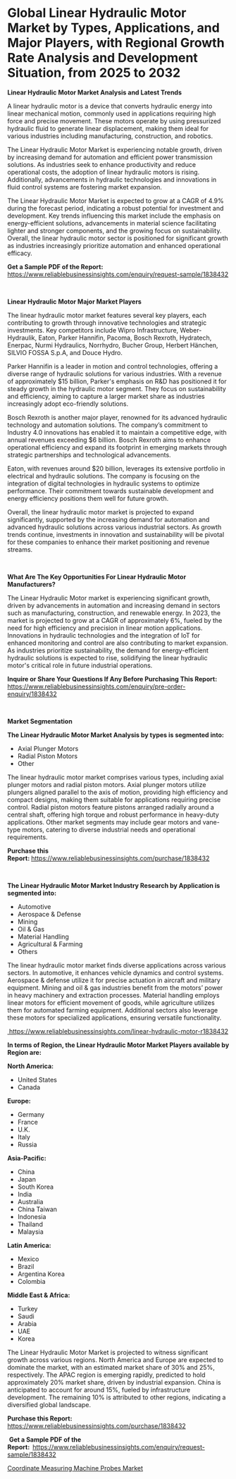 <p><h1>Global Linear Hydraulic Motor Market by Types, Applications, and Major Players, with Regional Growth Rate Analysis and Development Situation, from 2025 to 2032</h1></p><p><strong>Linear Hydraulic Motor Market Analysis and Latest Trends</strong></p>
<p><p>A linear hydraulic motor is a device that converts hydraulic energy into linear mechanical motion, commonly used in applications requiring high force and precise movement. These motors operate by using pressurized hydraulic fluid to generate linear displacement, making them ideal for various industries including manufacturing, construction, and robotics. </p><p>The Linear Hydraulic Motor Market is experiencing notable growth, driven by increasing demand for automation and efficient power transmission solutions. As industries seek to enhance productivity and reduce operational costs, the adoption of linear hydraulic motors is rising. Additionally, advancements in hydraulic technologies and innovations in fluid control systems are fostering market expansion.</p><p>The Linear Hydraulic Motor Market is expected to grow at a CAGR of 4.9% during the forecast period, indicating a robust potential for investment and development. Key trends influencing this market include the emphasis on energy-efficient solutions, advancements in material science facilitating lighter and stronger components, and the growing focus on sustainability. Overall, the linear hydraulic motor sector is positioned for significant growth as industries increasingly prioritize automation and enhanced operational efficacy.</p></p>
<p><strong>Get a Sample PDF of the Report:&nbsp;</strong> <a href="https://www.reliablebusinessinsights.com/enquiry/request-sample/1838432?utm_campaign=2761&utm_medium=2&utm_source=Github&utm_content=ia&utm_term=11042025&utm_id=linear-hydraulic-motor">https://www.reliablebusinessinsights.com/enquiry/request-sample/1838432</a></p>
<p>&nbsp;</p>
<p><strong>Linear Hydraulic Motor Major Market Players</strong></p>
<p><p>The linear hydraulic motor market features several key players, each contributing to growth through innovative technologies and strategic investments. Key competitors include Wipro Infrastructure, Weber-Hydraulik, Eaton, Parker Hannifin, Pacoma, Bosch Rexroth, Hydratech, Enerpac, Nurmi Hydraulics, Norrhydro, Bucher Group, Herbert Hänchen, SILVIO FOSSA S.p.A, and Douce Hydro.</p><p>Parker Hannifin is a leader in motion and control technologies, offering a diverse range of hydraulic solutions for various industries. With a revenue of approximately $15 billion, Parker's emphasis on R&D has positioned it for steady growth in the hydraulic motor segment. They focus on sustainability and efficiency, aiming to capture a larger market share as industries increasingly adopt eco-friendly solutions.</p><p>Bosch Rexroth is another major player, renowned for its advanced hydraulic technology and automation solutions. The company’s commitment to Industry 4.0 innovations has enabled it to maintain a competitive edge, with annual revenues exceeding $6 billion. Bosch Rexroth aims to enhance operational efficiency and expand its footprint in emerging markets through strategic partnerships and technological advancements.</p><p>Eaton, with revenues around $20 billion, leverages its extensive portfolio in electrical and hydraulic solutions. The company is focusing on the integration of digital technologies in hydraulic systems to optimize performance. Their commitment towards sustainable development and energy efficiency positions them well for future growth.</p><p>Overall, the linear hydraulic motor market is projected to expand significantly, supported by the increasing demand for automation and advanced hydraulic solutions across various industrial sectors. As growth trends continue, investments in innovation and sustainability will be pivotal for these companies to enhance their market positioning and revenue streams.</p></p>
<p>&nbsp;</p>
<p><strong>What Are The Key Opportunities For Linear Hydraulic Motor Manufacturers?</strong></p>
<p><p>The Linear Hydraulic Motor market is experiencing significant growth, driven by advancements in automation and increasing demand in sectors such as manufacturing, construction, and renewable energy. In 2023, the market is projected to grow at a CAGR of approximately 6%, fueled by the need for high efficiency and precision in linear motion applications. Innovations in hydraulic technologies and the integration of IoT for enhanced monitoring and control are also contributing to market expansion. As industries prioritize sustainability, the demand for energy-efficient hydraulic solutions is expected to rise, solidifying the linear hydraulic motor's critical role in future industrial operations.</p></p>
<p><strong>Inquire or Share Your Questions If Any Before Purchasing This Report:</strong> <a href="https://www.reliablebusinessinsights.com/enquiry/pre-order-enquiry/1838432?utm_campaign=2761&utm_medium=2&utm_source=Github&utm_content=ia&utm_term=11042025&utm_id=linear-hydraulic-motor">https://www.reliablebusinessinsights.com/enquiry/pre-order-enquiry/1838432</a></p>
<p>&nbsp;</p>
<p><strong>Market Segmentation</strong></p>
<p><strong>The Linear Hydraulic Motor Market Analysis by types is segmented into:</strong></p>
<p><ul><li>Axial Plunger Motors</li><li>Radial Piston Motors</li><li>Other</li></ul></p>
<p><p>The linear hydraulic motor market comprises various types, including axial plunger motors and radial piston motors. Axial plunger motors utilize plungers aligned parallel to the axis of motion, providing high efficiency and compact designs, making them suitable for applications requiring precise control. Radial piston motors feature pistons arranged radially around a central shaft, offering high torque and robust performance in heavy-duty applications. Other market segments may include gear motors and vane-type motors, catering to diverse industrial needs and operational requirements.</p></p>
<p><strong>Purchase this Report:&nbsp;</strong><a href="https://www.reliablebusinessinsights.com/purchase/1838432?utm_campaign=2761&utm_medium=2&utm_source=Github&utm_content=ia&utm_term=11042025&utm_id=linear-hydraulic-motor">https://www.reliablebusinessinsights.com/purchase/1838432</a></p>
<p>&nbsp;</p>
<p><strong>The Linear Hydraulic Motor Market Industry Research by Application is segmented into:</strong></p>
<p><ul><li>Automotive</li><li>Aerospace & Defense</li><li>Mining</li><li>Oil & Gas</li><li>Material Handling</li><li>Agricultural & Farming</li><li>Others</li></ul></p>
<p><p>The linear hydraulic motor market finds diverse applications across various sectors. In automotive, it enhances vehicle dynamics and control systems. Aerospace & defense utilize it for precise actuation in aircraft and military equipment. Mining and oil & gas industries benefit from the motors’ power in heavy machinery and extraction processes. Material handling employs linear motors for efficient movement of goods, while agriculture utilizes them for automated farming equipment. Additional sectors also leverage these motors for specialized applications, ensuring versatile functionality.</p></p>
<p><a href="https://www.reliablebusinessinsights.com/linear-hydraulic-motor-r1838432?utm_campaign=2761&utm_medium=2&utm_source=Github&utm_content=ia&utm_term=11042025&utm_id=linear-hydraulic-motor">&nbsp;https://www.reliablebusinessinsights.com/linear-hydraulic-motor-r1838432</a></p>
<p><strong>In terms of Region, the Linear Hydraulic Motor Market Players available by Region are:</strong></p>
<p>
    <p> <strong> North America: </strong>
        <ul>
            <li>United States</li>
            <li>Canada</li>
        </ul>
        </p> 
    <p> <strong> Europe: </strong>
        <ul>
            <li>Germany</li>
            <li>France</li>
            <li>U.K.</li>
            <li>Italy</li>
            <li>Russia</li>
        </ul>
        </p> 
    <p> <strong> Asia-Pacific: </strong>
        <ul>
            <li>China</li>
            <li>Japan</li>
            <li>South Korea</li>
            <li>India</li>
            <li>Australia</li>
            <li>China Taiwan</li>
            <li>Indonesia</li>
            <li>Thailand</li>
            <li>Malaysia</li>
        </ul>
        </p> 
    <p> <strong> Latin America: </strong>
        <ul>
            <li>Mexico</li>
            <li>Brazil</li>
            <li>Argentina Korea</li>
            <li>Colombia</li>
        </ul>
        </p> 
    <p> <strong> Middle East & Africa: </strong>
        <ul>
            <li>Turkey</li>
            <li>Saudi</li>
            <li>Arabia</li>
            <li>UAE</li>
            <li>Korea</li>
        </ul>
    </p>
    </p>
<p><p>The Linear Hydraulic Motor Market is projected to witness significant growth across various regions. North America and Europe are expected to dominate the market, with an estimated market share of 30% and 25%, respectively. The APAC region is emerging rapidly, predicted to hold approximately 20% market share, driven by industrial expansion. China is anticipated to account for around 15%, fueled by infrastructure development. The remaining 10% is attributed to other regions, indicating a diversified global landscape.</p></p>
<p><strong>Purchase this Report: </strong><a href="https://www.reliablebusinessinsights.com/purchase/1838432?utm_campaign=2761&utm_medium=2&utm_source=Github&utm_content=ia&utm_term=11042025&utm_id=linear-hydraulic-motor">https://www.reliablebusinessinsights.com/purchase/1838432</a></p>
<p>&nbsp;<strong>Get a Sample PDF of the Report:&nbsp;&nbsp;</strong><a href="https://www.reliablebusinessinsights.com/enquiry/request-sample/1838432?utm_campaign=2761&utm_medium=2&utm_source=Github&utm_content=ia&utm_term=11042025&utm_id=linear-hydraulic-motor">https://www.reliablebusinessinsights.com/enquiry/request-sample/1838432</a></p>
<p><strong></strong></p>
<p><p><a href="https://github.com/hammelximalschid/Market-Research-Report-List-1/blob/main/coordinate-measuring-machine-probes-market.md?utm_campaign=2761&utm_medium=2&utm_source=Github&utm_content=ia&utm_term=11042025&utm_id=linear-hydraulic-motor">Coordinate Measuring Machine Probes Market</a></p></p>